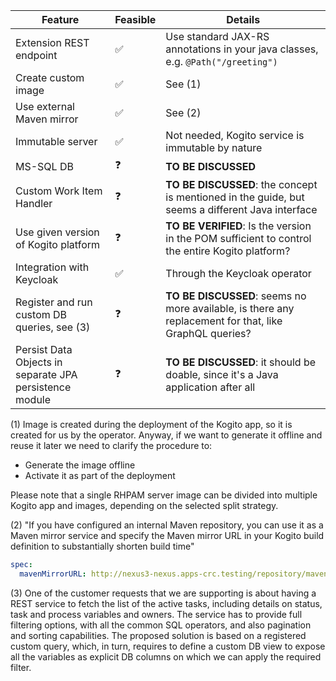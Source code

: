 

| Feature | Feasible | Details |
|---|---|---|
|Extension REST endpoint | :white_check_mark: | Use standard JAX-RS annotations in your java classes, e.g. `@Path("/greeting")`|
|Create custom image| :white_check_mark: | See (1) |
|Use external Maven mirror| :white_check_mark: | See (2)|
|Immutable server| :white_check_mark: | Not needed, Kogito service is immutable by nature |
|MS-SQL DB| :question: | **TO BE DISCUSSED**|
|Custom Work Item Handler | :question: | **TO BE DISCUSSED**: the concept is mentioned in the guide, but seems a different Java interface |
|Use given version of Kogito platform | :question: | **TO BE VERIFIED**: Is the version in the POM sufficient to control the entire Kogito platform? |
|Integration with Keycloak | :white_check_mark: | Through the Keycloak operator |
| Register and run custom DB queries, see (3)| :question: | **TO BE DISCUSSED**: seems no more available, is there any replacement for that, like GraphQL queries? |
| Persist Data Objects in separate JPA persistence module | :question: | **TO BE DISCUSSED**: it should be doable, since it's a Java application after all |


(1) Image is created during the deployment of the Kogito app, so it is created for us by the operator.
Anyway, if we want to generate it offline and reuse it later we need to clarify the procedure to:
* Generate the image offline
* Activate it as part of the deployment

Please note that a single RHPAM server image can be divided into multiple Kogito app and images, depending on the selected
split strategy.

(2) "If you have configured an internal Maven repository, you can use it as a Maven 
mirror service and specify the Maven mirror URL in your Kogito build definition to substantially shorten build time"
```yaml
spec:
  mavenMirrorURL: http://nexus3-nexus.apps-crc.testing/repository/maven-public/
```
(3) One of the customer requests that we are supporting is about having a REST service to fetch the list of the active tasks,
including details on status, task and process variables and owners. The service has to provide full filtering options, with
all the common SQL operators, and also pagination and sorting capabilities.
The proposed solution is based on a registered custom query, which, in turn, requires to define a custom DB view to expose 
all the variables as explicit DB columns on which we can apply the required filter.  
